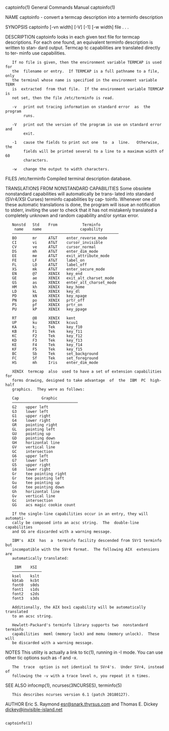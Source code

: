captoinfo(1)               General Commands Manual               captoinfo(1)

NAME
       captoinfo - convert a termcap description into a terminfo description

SYNOPSIS
       captoinfo [-vn width]  [-V] [-1] [-w width] file . . .

DESCRIPTION
       captoinfo looks in each given text file for termcap descriptions.  For
       each one found, an equivalent terminfo description is written to stan‐
       dard  output.  Termcap tc capabilities are translated directly to ter‐
       minfo use capabilities.

       If no file is given, then the environment variable TERMCAP is used for
       the  filename or entry.  If TERMCAP is a full pathname to a file, only
       the terminal whose name is specified in the environment variable  TERM
       is  extracted  from that file.  If the environment variable TERMCAP is
       not set, then the file /etc/terminfo is read.

       -v   print out tracing information on standard error  as  the  program
            runs.

       -V   print out the version of the program in use on standard error and
            exit.

       -1   cause the fields to print out one  to  a  line.   Otherwise,  the
            fields will be printed several to a line to a maximum width of 60
            characters.

       -w   change the output to width characters.

FILES
       /etc/terminfo       Compiled terminal description database.

TRANSLATIONS FROM NONSTANDARD CAPABILITIES
       Some obsolete nonstandard capabilities will  automatically  be  trans‐
       lated  into  standard  (SVr4/XSI Curses) terminfo capabilities by cap‐
       toinfo.  Whenever one of these automatic  translations  is  done,  the
       program  will  issue  an  notification to stderr, inviting the user to
       check that it has not mistakenly translated a completely  unknown  and
       random capability and/or syntax error.

       Nonstd   Std    From           Terminfo
        name    name                 capability
       ───────────────────────────────────────────────
       BO       mr     AT&T    enter_reverse_mode
       CI       vi     AT&T    cursor_invisible
       CV       ve     AT&T    cursor_normal
       DS       mh     AT&T    enter_dim_mode
       EE       me     AT&T    exit_attribute_mode
       FE       LF     AT&T    label_on
       FL       LO     AT&T    label_off
       XS       mk     AT&T    enter_secure_mode
       EN       @7     XENIX   key_end
       GE       ae     XENIX   exit_alt_charset_mode
       GS       as     XENIX   enter_alt_charset_mode
       HM       kh     XENIX   key_home
       LD       kL     XENIX   key_dl
       PD       kN     XENIX   key_npage
       PN       po     XENIX   prtr_off
       PS       pf     XENIX   prtr_on
       PU       kP     XENIX   key_ppage

       RT       @8     XENIX   kent
       UP       ku     XENIX   kcuu1
       KA       k;     Tek     key_f10
       KB       F1     Tek     key_f11
       KC       F2     Tek     key_f12
       KD       F3     Tek     key_f13
       KE       F4     Tek     key_f14
       KF       F5     Tek     key_f15
       BC       Sb     Tek     set_background
       FC       Sf     Tek     set_foreground
       HS       mh     Iris    enter_dim_mode

       XENIX  termcap  also  used to have a set of extension capabilities for
       forms drawing, designed to take advantage  of  the  IBM  PC  high-half
       graphics.  They were as follows:

       Cap          Graphic
       ─────────────────────────────
       G2    upper left
       G3    lower left
       G1    upper right
       G4    lower right
       GR    pointing right
       GL    pointing left
       GU    pointing up
       GD    pointing down
       GH    horizontal line
       GV    vertical line
       GC    intersection
       G6    upper left
       G7    lower left
       G5    upper right
       G8    lower right
       Gr    tee pointing right
       Gr    tee pointing left
       Gu    tee pointing up
       Gd    tee pointing down
       Gh    horizontal line
       Gv    vertical line
       Gc    intersection
       GG    acs magic cookie count

       If the single-line capabilities occur in an entry, they will automati‐
       cally be composed into an acsc string.  The  double-line  capabilities
       and GG are discarded with a warning message.

       IBM's  AIX  has  a  terminfo facility descended from SVr1 terminfo but
       incompatible with the SVr4 format.  The following AIX  extensions  are
       automatically translated:

        IBM    XSI
       ─────────────
       ksel    kslt
       kbtab   kcbt
       font0   s0ds
       font1   s1ds
       font2   s2ds
       font3   s3ds

       Additionally, the AIX box1 capability will be automatically translated
       to an acsc string.

       Hewlett-Packard's terminfo library supports two  nonstandard  terminfo
       capabilities  meml (memory lock) and memu (memory unlock).  These will
       be discarded with a warning message.

NOTES
       This utility is actually a link to tic(1), running in  -I  mode.   You
       can use other tic options such as -f and  -x.

       The  trace  option is not identical to SVr4's.  Under SVr4, instead of
       following the -v with a trace level n, you repeat it n times.

SEE ALSO
       infocmp(1), ncurses(3NCURSES), terminfo(5)

       This describes ncurses version 6.1 (patch 20180127).

AUTHOR
       Eric S. Raymond <esr@snark.thyrsus.com> and
       Thomas E. Dickey <dickey@invisible-island.net>

                                                                 captoinfo(1)
